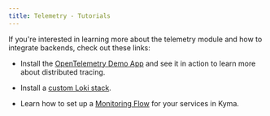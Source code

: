 ```yaml
---
title: Telemetry - Tutorials
---
```


If you're interested in learning more about the telemetry module and how to integrate backends, check out these links:

- Install the [OpenTelemetry Demo App](https://github.com/kyma-project/examples/tree/main/loki) and see it in action to learn more about distributed tracing.

- Install a [custom Loki stack](https://github.com/kyma-project/examples/tree/main/loki).

- Learn how to set up a [Monitoring Flow](./../../../03-tutorials/00-observability.md) for your services in Kyma. 
